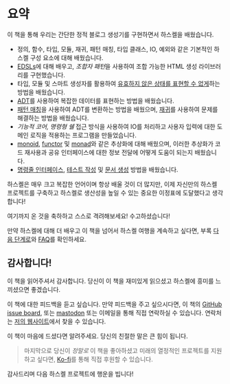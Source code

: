 # 요약

이 책을 통해 우리는 간단한 정적 블로그 생성기를 구현하면서 하스켈을 배웠습니다.

- 정의, 함수, 타입, 모듈, 재귀, 패턴 매칭, 타입 클래스, IO, 예외와 같은 기본적인 하스켈 구성 요소에 대해 배웠습니다.
- [EDSLs](./03-html/03-edsls.md)에 대해 배우고, *조합자 패턴*을 사용하여 조합 가능한 HTML 생성 라이브러리를 구현했습니다.
- 타입, 모듈 및 스마트 생성자를 활용하여 [유효하지 않은 상태를 표현할 수 없게](./03-html/04-safer-construction.md)하는 방법을 배웠습니다.
- [ADT](./04-markup/01-data-type.md)를 사용하여 복잡한 데이터를 표현하는 방법을 배웠습니다.
- [패턴 매칭](./04-markup/04-parsing-02.md#pattern-matching)을 사용하여 ADT를 변환하는 방법을 배웠으며,
  [재귀](./04-markup/02-parsing-01.md#recursion-and-accumulating-information)를 사용하여 문제를 해결하는 방법을 배웠습니다.
- *기능적 코어, 명령형 쉘* 접근 방식을 사용하여 IO를 처리하고 사용자 입력에 대한 도메인 로직을 적용하는 프로그램을 만들었습니다.
- [monoid](./05-glue/01-markup-to-html.md#monoids), [functor](./05-glue/04-optparse.md#functor) 및 [monad](./06-errors_and_files/01-either.md#monadic-interface)와 같은 추상화에 대해 배웠으며,
  이러한 추상화가 코드 재사용과 공유 인터페이스에 대한 정보 전달에 어떻게 도움이 되는지 배웠습니다.
- [명령줄 인터페이스](./05-glue/04-optparse.md), [테스트 작성](./08-testing.md) 및 [문서 생성](./09-documentation.md) 방법을 배웠습니다.

하스켈은 매우 크고 복잡한 언어이며 항상 배울 것이 더 많지만, 이제 자신만의 하스켈 프로젝트를 구축하고 하스켈로 생산성을 높일 수 있는 중요한 이정표에 도달했다고 생각합니다!

여기까지 온 것을 축하하고 스스로 격려해보세요! 수고하셨습니다!

만약 하스켈에 대해 더 배우고 이 책을 넘어서 하스켈 여행을 계속하고 싶다면, 부록 [다음 단계로](./11-next.md)와 [FAQ](./12-faq.md)를 확인하세요.

## 감사합니다!

이 책을 읽어주셔서 감사합니다. 당신이 이 책을 재미있게 읽으셨고 하스켈에 흥미를 느끼셨으면 좋겠습니다.

이 책에 대한 피드백을 듣고 싶습니다.
만약 피드백을 주고 싶으시다면, 이 책의
[GitHub issue board](https://github.com/soupi/learn-haskell-blog-generator/issues),
또는 [mastodon](https://fosstodon.org/@suppi) 또는 이메일을 통해 직접 연락하실 수 있습니다.
연락처는 [저의 웹사이트](https://gilmi.me)에서 찾을 수 있습니다.

이 책이 마음에 드셨다면 알려주세요. 당신의 친절한 말은 큰 힘이 됩니다.

> 마지막으로 당신이 *정말로* 이 책을 좋아하셨고 미래의 열정적인 프로젝트를 지원하고 싶다면,
> [Ko-fi](https://ko-fi.com/gilmi)를 통해 직접 후원할 수 있습니다.

감사드리며 다음 하스켈 프로젝트에 행운을 빕니다!
